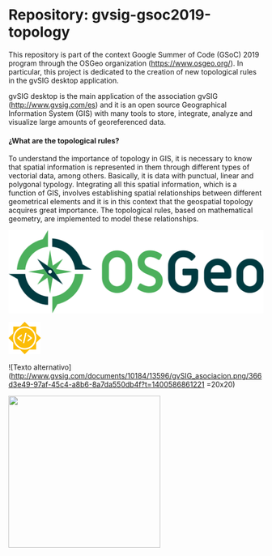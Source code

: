 # Repository: gvsig-gsoc2019-topology

This repository is part of the context Google Summer of Code (GSoC) 2019 program through the OSGeo organization (https://www.osgeo.org/). In particular, this project is dedicated to the creation of new topological rules in the gvSIG desktop application.

gvSIG desktop is the main application of the association gvSIG (http://www.gvsig.com/es) and it is an open source Geographical Information System (GIS) with many tools to store, integrate, analyze and visualize large amounts of georeferenced data.

#### ¿What are the topological rules?

To understand the importance of topology in GIS, it is necessary to know that spatial information is represented in them through different types of vectorial data, among others. Basically, it is data with punctual, linear and polygonal typology. Integrating all this spatial information, which is a function of GIS, involves establishing spatial relationships between different geometrical elements and it is in this context that the geospatial topology acquires great importance. The topological rules, based on mathematical geometry, are implemented to model these relationships.


![Texto alternativo](https://github.com/hecnita/gvsig-gsoc2019-topology/blob/master/logos/logo-osgeo.svg)

![Texto alternativo](https://github.com/hecnita/gvsig-gsoc2019-topology/blob/master/logos/summer-of-code-logo.svg)

![Texto alternativo](http://www.gvsig.com/documents/10184/13596/gvSIG_asociacion.png/366d3e49-97af-45c4-a8b6-8a7da550db4f?t=1400586861221 =20x20)

<img src="http://www.gvsig.com/documents/10184/13596/gvSIG_asociacion.png/366d3e49-97af-45c4-a8b6-8a7da550db4f?t=1400586861221" width="300" height="300" />
